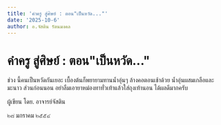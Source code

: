 ```yaml
---
title: 'คำครู สู่ศิษย์ : ตอน"เป็นหวัด..."'
date: '2025-10-6'
author: อ.จัสติน รัตนมงคล
---
```


# คำครู สู่ศิษย์ : ตอน"เป็นหวัด..."

ช่วง นี้คนเป็นหวัดกันเยอะ เบื้องต้นก็พยายามทานน้ำอุ่นๆ ล้างคอตอนเช้าด้วย น้ำอุ่นผสมเกลือและมะนาว ส่วนก่อนนอน อย่าลืมเอายาหม่องทาทั่วเท้าแล้วใส่ถุงเท้านอน ได้ผลดีมากครับ

ผู้เขียน  โดย. อาจารย์จัสติน

๒๘  มกราคม ๒๕๕๔
